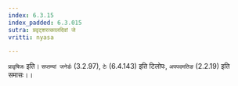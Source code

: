```yaml
---
index: 6.3.15
index_padded: 6.3.015
sutra: प्रवृट्शरत्कालदिवां जे
vritti: nyasa

---
```

`प्रावृषिजः` इति। `सप्तम्यां जनेर्डः` (3.2.97), `टेः` (6.4.143) इति टिलोपः, `अपपदमतिङ` (2.2.19) इति समासः।।